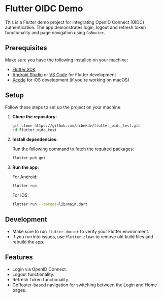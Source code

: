 
# Flutter OIDC Demo

This is a Flutter demo project for integrating OpenID Connect (OIDC) authentication. The app demonstrates login, logout and refresh token functionality and page navigation using `GoRouter`.

## Prerequisites

Make sure you have the following installed on your machine:

- [Flutter SDK](https://flutter.dev/docs/get-started/install)
- [Android Studio](https://developer.android.com/studio) or [VS Code](https://code.visualstudio.com/) for Flutter development
- [Xcode](https://developer.apple.com/xcode/) for iOS development (if you're working on macOS)

## Setup

Follow these steps to set up the project on your machine:

1. **Clone the repository:**

   ```bash
   git clone https://github.com/aibekdv/flutter_oidc_test.git
   cd flutter_oidc_test
   ```

2. **Install dependencies:**

   Run the following command to fetch the required packages:

   ```bash
   flutter pub get
   ```

3. **Run the app:**

   For Android:

   ```bash
   flutter run
   ```

   For iOS:

   ```bash
   flutter run --target=lib/main.dart
   ```

## Development

- Make sure to run `flutter doctor` to verify your Flutter environment.
- If you run into issues, use `flutter clean` to remove old build files and rebuild the app.

## Features

- Login via OpenID Connect.
- Logout functionality.
- Refresh Token functionality.
- GoRouter-based navigation for switching between the Login and Home pages.
